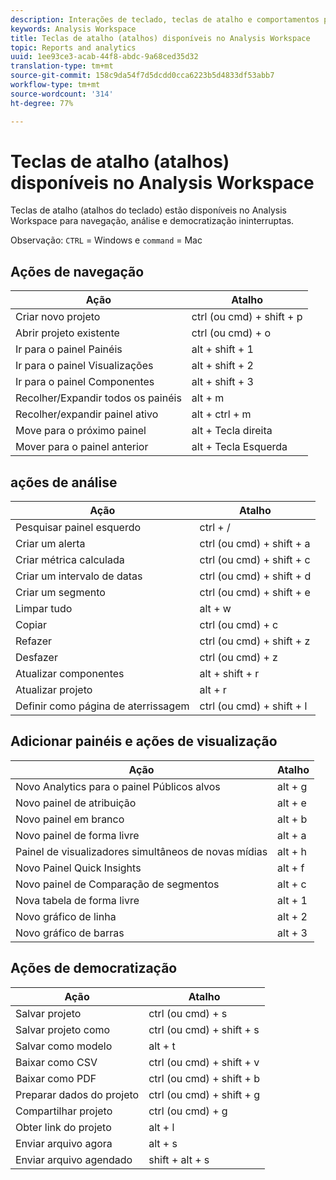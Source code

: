 ```yaml
---
description: Interações de teclado, teclas de atalho e comportamentos para apontar e clicar disponíveis no Analysis Workspace.
keywords: Analysis Workspace
title: Teclas de atalho (atalhos) disponíveis no Analysis Workspace
topic: Reports and analytics
uuid: 1ee93ce3-acab-44f8-abdc-9a68ced35d32
translation-type: tm+mt
source-git-commit: 158c9da54f7d5dcdd0cca6223b5d4833df53abb7
workflow-type: tm+mt
source-wordcount: '314'
ht-degree: 77%

---
```



# Teclas de atalho (atalhos) disponíveis no Analysis Workspace

Teclas de atalho (atalhos do teclado) estão disponíveis no Analysis Workspace para navegação, análise e democratização ininterruptas.

Observação: `CTRL` = Windows e `command` = Mac

## Ações de navegação

| Ação | Atalho |
|---|---|
| Criar novo projeto | ctrl (ou cmd) + shift + p |
| Abrir projeto existente | ctrl (ou cmd) + o |
| Ir para o painel Painéis | alt + shift + 1 |
| Ir para o painel Visualizações | alt + shift + 2 |
| Ir para o painel Componentes | alt + shift + 3 |
| Recolher/Expandir todos os painéis | alt + m |
| Recolher/expandir painel ativo | alt + ctrl + m |
| Move para o próximo painel | alt + Tecla direita |
| Mover para o painel anterior | alt + Tecla Esquerda |

## ações de análise

| Ação | Atalho |
|---|---|
| Pesquisar painel esquerdo | ctrl + / |
| Criar um alerta | ctrl (ou cmd) + shift + a |
| Criar métrica calculada | ctrl (ou cmd) + shift + c |
| Criar um intervalo de datas | ctrl (ou cmd) + shift + d |
| Criar um segmento | ctrl (ou cmd) + shift + e |
| Limpar tudo | alt + w |
| Copiar | ctrl (ou cmd) + c |
| Refazer | ctrl (ou cmd) + shift + z |
| Desfazer | ctrl (ou cmd) + z |
| Atualizar componentes | alt + shift + r |
| Atualizar projeto | alt + r |
| Definir como página de aterrissagem | ctrl (ou cmd) + shift + l |

## Adicionar painéis e ações de visualização

| Ação | Atalho |
|---|---|
| Novo Analytics para o painel Públicos alvos | alt + g |
| Novo painel de atribuição | alt + e |
| Novo painel em branco | alt + b |
| Novo painel de forma livre | alt + a |
| Painel de visualizadores simultâneos de novas mídias | alt + h |
| Novo Painel Quick Insights | alt + f |
| Novo painel de Comparação de segmentos | alt + c |
| Nova tabela de forma livre | alt + 1 |
| Novo gráfico de linha | alt + 2 |
| Novo gráfico de barras | alt + 3 |

## Ações de democratização

| Ação | Atalho |
|---|---|
| Salvar projeto | ctrl (ou cmd) + s |
| Salvar projeto como | ctrl (ou cmd) + shift + s |
| Salvar como modelo | alt + t |
| Baixar como CSV | ctrl (ou cmd) + shift + v |
| Baixar como PDF | ctrl (ou cmd) + shift + b |
| Preparar dados do projeto | ctrl (ou cmd) + shift + g |
| Compartilhar projeto | ctrl (ou cmd) + g |
| Obter link do projeto | alt + l |
| Enviar arquivo agora | alt + s |
| Enviar arquivo agendado | shift + alt + s |
